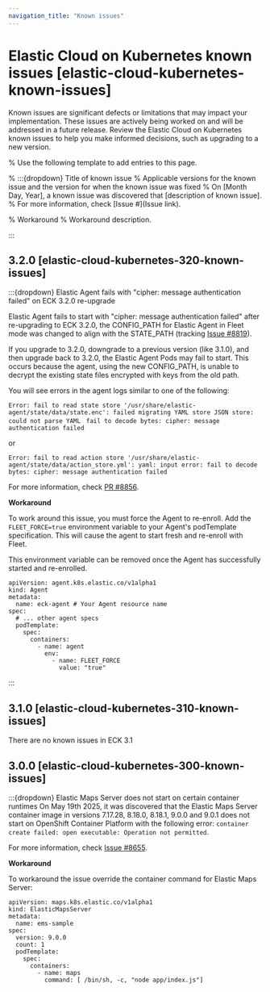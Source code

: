 ```yaml
---
navigation_title: "Known issues"
---
```


# Elastic Cloud on Kubernetes known issues [elastic-cloud-kubernetes-known-issues]

Known issues are significant defects or limitations that may impact your implementation. These issues are actively being worked on and will be addressed in a future release. Review the Elastic Cloud on Kubernetes known issues to help you make informed decisions, such as upgrading to a new version.

% Use the following template to add entries to this page.

% :::{dropdown} Title of known issue 
% Applicable versions for the known issue and the version for when the known issue was fixed % On [Month Day, Year], a known issue was discovered that [description of known issue]. 
% For more information, check [Issue #](Issue link).

% Workaround 
% Workaround description.

:::

## 3.2.0 [elastic-cloud-kubernetes-320-known-issues]

:::{dropdown} Elastic Agent fails with "cipher: message authentication failed" on ECK 3.2.0 re-upgrade

Elastic Agent fails to start with "cipher: message authentication failed" after re-upgrading to ECK 3.2.0, the CONFIG_PATH for Elastic Agent in Fleet mode was changed to align with the STATE_PATH (tracking [Issue #8819](https://github.com/elastic/cloud-on-k8s/issues/8819)).

If you upgrade to 3.2.0, downgrade to a previous version (like 3.1.0), and then upgrade back to 3.2.0, the Elastic Agent Pods may fail to start. This occurs because the agent, using the new CONFIG_PATH, is unable to decrypt the existing state files encrypted with keys from the old path.

You will see errors in the agent logs similar to one of the following:

`Error: fail to read state store '/usr/share/elastic-agent/state/data/state.enc': failed migrating YAML store JSON store: could not parse YAML `
`fail to decode bytes: cipher: message authentication failed`

or

`Error: fail to read action store '/usr/share/elastic-agent/state/data/action_store.yml': yaml: input error: fail to decode bytes: cipher: message authentication failed`

For more information, check [PR #8856](https://github.com/elastic/cloud-on-k8s/pull/8856).

**Workaround**

To work around this issue, you must force the Agent to re-enroll. Add the `FLEET_FORCE=true` environment variable to your Agent's podTemplate specification. This will cause the agent to start fresh and re-enroll with Fleet.

This environment variable can be removed once the Agent has successfully started and re-enrolled.

```
apiVersion: agent.k8s.elastic.co/v1alpha1
kind: Agent
metadata:
  name: eck-agent # Your Agent resource name
spec:
  # ... other agent specs
  podTemplate:
    spec:
      containers:
        - name: agent
          env:
            - name: FLEET_FORCE
              value: "true"
```
:::

## 3.1.0 [elastic-cloud-kubernetes-310-known-issues]

There are no known issues in ECK 3.1

## 3.0.0 [elastic-cloud-kubernetes-300-known-issues]

:::{dropdown} Elastic Maps Server does not start on certain container runtimes
On May 19th 2025, it was discovered that the Elastic Maps Server container image in versions 7.17.28, 8.18.0, 8.18.1, 9.0.0 and 9.0.1 does not start on OpenShift Container Platform with the following error: `container create failed: open executable: Operation not permitted`.

For more information, check [Issue #8655](https://github.com/elastic/cloud-on-k8s/issues/8655).

**Workaround**

To workaround the issue override the container command for Elastic Maps Server: 

```
apiVersion: maps.k8s.elastic.co/v1alpha1
kind: ElasticMapsServer
metadata:
  name: ems-sample
spec:
  version: 9.0.0
  count: 1
  podTemplate:
    spec:
      containers:
        - name: maps
          command: [ /bin/sh, -c, "node app/index.js"]
```